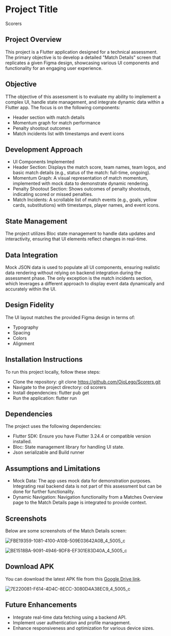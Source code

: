 
# Project Title
Scorers

## Project Overview
This project is a Flutter application designed for a technical assessment. The primary objective is to develop a detailed "Match Details" screen that replicates a given Figma design, showcasing various UI components and functionality for an engaging user experience.

## Objective
TThe objective of this assessment is to evaluate my ability to implement a complex UI, handle state management, and integrate dynamic data within a Flutter app. The focus is on the following components:

* Header section with match details
* Momentum graph for match performance
* Penalty shootout outcomes
* Match incidents list with timestamps and event icons

## Development Approach
* UI Components Implemented
* Header Section: Displays the match score, team names, team logos, and basic match details (e.g., status of the match: full-time, ongoing).
* Momentum Graph: A visual representation of match momentum, implemented with mock data to demonstrate dynamic rendering.
* Penalty Shootout Section: Shows outcomes of penalty shootouts, indicating scored or missed penalties.
* Match Incidents: A scrollable list of match events (e.g., goals, yellow cards, substitutions) with timestamps, player names, and event icons.

## State Management
The project utilizes Bloc state management to handle data updates and interactivity, ensuring that UI elements reflect changes in real-time.

## Data Integration
Mock JSON data is used to populate all UI components, ensuring realistic data rendering without relying on backend integration during the assessment phase. The only exception is the match incidents section, which leverages a different approach to display event data dynamically and accurately within the UI.

## Design Fidelity
The UI layout matches the provided Figma design in terms of:

* Typography
* Spacing
* Colors
* Alignment

## Installation Instructions
To run this project locally, follow these steps:

* Clone the repository: git clone https://github.com/OjoLego/Scorers.git
* Navigate to the project directory: cd scorers
* Install dependencies: flutter pub get
* Run the application: flutter run

## Dependencies
The project uses the following dependencies:

* Flutter SDK: Ensure you have Flutter 3.24.4 or compatible version installed.
* Bloc: State management library for handling UI state.
* Json serializable and Build runner

## Assumptions and Limitations
* Mock Data: The app uses mock data for demonstration purposes. Integrating real backend data is not part of this assessment but can be done for further functionality.
* Dynamic Navigation: Navigation functionality from a Matches Overview page to the Match Details page is integrated to provide context.

## Screenshots

Below are some screenshots of the Match Details screen:

![FBE19359-1081-4100-A10B-509E03642A0B_4_5005_c](https://github.com/user-attachments/assets/b25fc4c9-1100-41e3-a284-5c85a8b9bb9b)

![BE1518BA-9091-4946-9DF8-EF301E83D40A_4_5005_c](https://github.com/user-attachments/assets/59c430a7-70d1-43b5-b57e-931cd3d5b4ae)

## Download APK
You can download the latest APK file from this [Google Drive link](https://drive.google.com/file/d/1DgXxB3DiUU4UABV0AK3JcFkgBiknhk9k/view?usp=sharing).

![7E220081-F614-4D4C-8ECC-3080D4A38EC9_4_5005_c](https://github.com/user-attachments/assets/0d2a025d-c2f4-4fd4-ae38-7bd1140d7928)

## Future Enhancements
* Integrate real-time data fetching using a backend API.
* Implement user authentication and profile management.
* Enhance responsiveness and optimization for various device sizes.
